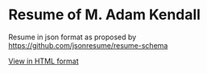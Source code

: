 # Resume of M. Adam Kendall

Resume in json format as proposed by https://github.com/jsonresume/resume-schema

[View in HTML format](https://registry.jsonresume.org/linuxbozo?theme=kendall)
